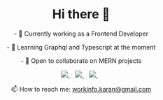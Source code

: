 <h1 align='center'>
  Hi there 👋
</h1>

<p align='center'>
- 🔭 Currently working as a Frontend Developer
</p>
<p align='center'>
- 🌱 Learning Graphql and Typescript at the moment
</p>
<p align='center'>
- 👯 Open to collaborate on MERN projects
</p>

<p align='center'>
  
  <a href="https://www.linkedin.com/in/karansharma346/">
    <img src="https://img.shields.io/badge/linkedin-%230077B5.svg?&style=for-the-badge&logo=linkedin&logoColor=white" />
  </a>&nbsp;&nbsp;
  <a href="https://instagram.com/karan.sharma346">
    <img src="https://img.shields.io/badge/instagram-%23E4405F.svg?&style=for-the-badge&logo=instagram&logoColor=white" />        
  </a>&nbsp;&nbsp;
  <a href="https://twitter.com/Karan_346">
    <img src="https://img.shields.io/badge/Twitter-1DA1F2?style=for-the-badge&logo=twitter&logoColor=white" />        
  </a>&nbsp;&nbsp;
  
</p>

<p align='center'>
  📫 How to reach me: <a href='mailto:workinfo.karan@gmail.com'>workinfo.karan@gmail.com</a>
</p>
